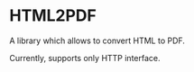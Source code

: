 # HTML2PDF

A library which allows to convert HTML to PDF.

Currently, supports only HTTP interface.

